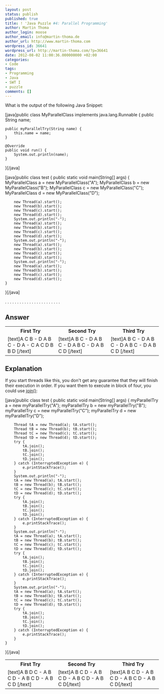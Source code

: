 ```yaml
---
layout: post
status: publish
published: true
title: ! 'Java Puzzle #4: Parallel Programming'
author: Martin Thoma
author_login: moose
author_email: info@martin-thoma.de
author_url: http://www.martin-thoma.com
wordpress_id: 36641
wordpress_url: http://martin-thoma.com/?p=36641
date: 2012-08-02 11:00:36.000000000 +02:00
categories:
- Code
tags:
- Programming
- Java
- SWT I
- puzzle
comments: []
---
```

What is the output of the following Java Snippet:

[java]public class MyParallelClass implements java.lang.Runnable {
    public String name;

    public myParallelTry(String name) {
        this.name = name;
    }

    @Override
    public void run() {
        System.out.println(name);
    }
}[/java]

[java]public class test {
    public static void main(String[] args) {
        MyParallelClass a = new MyParallelClass("A");
        MyParallelClass b = new MyParallelClass("B");
        MyParallelClass c = new MyParallelClass("C");
        MyParallelClass d = new MyParallelClass("D");

        new Thread(a).start();
        new Thread(b).start();
        new Thread(c).start();
        new Thread(d).start();
        System.out.println("-");
        new Thread(a).start();
        new Thread(b).start();
        new Thread(c).start();
        new Thread(d).start();
        System.out.println("-");
        new Thread(a).start();
        new Thread(b).start();
        new Thread(c).start();
        new Thread(d).start();
        System.out.println("-");
        new Thread(a).start();
        new Thread(b).start();
        new Thread(c).start();
        new Thread(d).start();
    }
}[/java]

.
.
.
.
.
.
.
.
.
.
.
.
.
.
.
.
.
.
.
.
.
.
.


<h2>Answer</h2>
<table>
<tr>
<th>First Try</th>
<th>Second Try</th>
<th>Third Try</th>
</tr>
<tr>
<td>[text]A
C
B
-
D
A
B
C
-
D
A
-
C
A
C
D
B
B
D
[/text]</td>
<td>[text]A
B
C
-
D
A
B
C
-
D
A
B
C
-
D
A
B
C
D
[/text]</td>
<td>[text]A
B
C
-
D
A
B
C
-
D
A
B
C
-
D
A
B
C
D
[/text]</td>
</tr>
</table>

<h2>Explanation</h2>
If you start threads like this, you don't get any guarantee that they will finish their execution in order. If you want them to execute in block of four, you could use <a href="http://docs.oracle.com/javase/7/docs/api/java/lang/Thread.html#join()">join()</a>:

[java]public class test {
    public static void main(String[] args) {
        myParallelTry a = new myParallelTry("A");
        myParallelTry b = new myParallelTry("B");
        myParallelTry c = new myParallelTry("C");
        myParallelTry d = new myParallelTry("D");

        Thread tA = new Thread(a); tA.start();
        Thread tB = new Thread(b); tB.start();
        Thread tC = new Thread(c); tC.start();
        Thread tD = new Thread(d); tD.start();
        try {
            tA.join();
            tB.join();
            tC.join();
            tD.join();
        } catch (InterruptedException e) {
            e.printStackTrace();
        }
        System.out.println("-");
        tA = new Thread(a); tA.start();
        tB = new Thread(b); tB.start();
        tC = new Thread(c); tC.start();
        tD = new Thread(d); tD.start();
        try {
            tA.join();
            tB.join();
            tC.join();
            tD.join();
        } catch (InterruptedException e) {
            e.printStackTrace();
        }
        System.out.println("-");
        tA = new Thread(a); tA.start();
        tB = new Thread(b); tB.start();
        tC = new Thread(c); tC.start();
        tD = new Thread(d); tD.start();
        try {
            tA.join();
            tB.join();
            tC.join();
            tD.join();
        } catch (InterruptedException e) {
            e.printStackTrace();
        }
        System.out.println("-");
        tA = new Thread(a); tA.start();
        tB = new Thread(b); tB.start();
        tC = new Thread(c); tC.start();
        tD = new Thread(d); tD.start();
        try {
            tA.join();
            tB.join();
            tC.join();
            tD.join();
        } catch (InterruptedException e) {
            e.printStackTrace();
        }
    }
}[/java]

<table>
<tr>
<th>First Try</th>
<th>Second Try</th>
<th>Third Try</th>
</tr>
<tr>
<td>[text]A
B
D
C
-
A
B
C
D
-
A
B
C
D
-
A
B
C
D
[/text]</td>
<td>[text]A
B
C
D
-
A
B
C
D
-
A
B
C
D
-
A
B
C
D[/text]</td>
<td>[text]A
B
C
D
-
A
B
C
D
-
A
B
C
D
-
A
B
C
D[/text]</td>
</tr>
</table>
